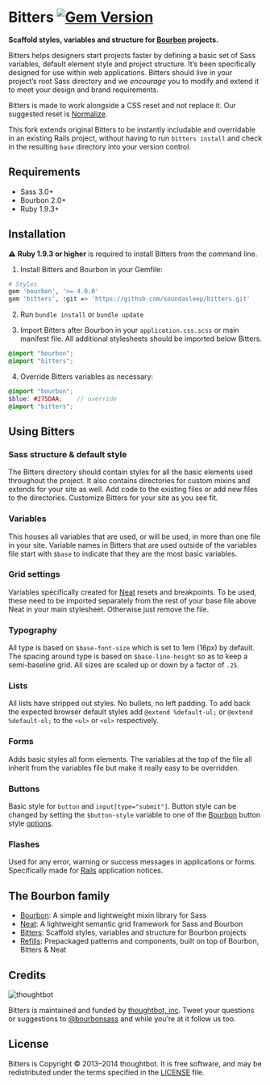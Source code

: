 # Bitters [![Gem Version](http://img.shields.io/gem/v/bitters.svg?style=flat)](https://rubygems.org/gems/bitters)

**Scaffold styles, variables and structure for [Bourbon](http://bourbon.io) projects.**

Bitters helps designers start projects faster by defining a basic set of Sass variables, default element style and project structure. It’s been specifically designed for use within web applications. Bitters should live in your project’s root Sass directory and we *encourage* you to modify and extend it to meet your design and brand requirements.

Bitters is made to work alongside a CSS reset and not replace it. Our suggested reset is [Normalize](http://necolas.github.io/normalize.css).

This fork extends original Bitters to be instantly includable and overridable in an existing Rails project, without having to run `bitters install` and check in the resulting `base` directory into your version control.

## Requirements

- Sass 3.0+
- Bourbon 2.0+
- Ruby 1.9.3+

## Installation

:warning: **Ruby 1.9.3 or higher** is required to install Bitters from the command line.

1. Install Bitters and Bourbon in your Gemfile:

  ```bash
  # Styles
  gem 'bourbon', '>= 4.0.0'
  gem 'bitters', :git => 'https://github.com/soundasleep/bitters.git'
  ```

2. Run `bundle install` or `bundle update`

3. Import Bitters after Bourbon in your `application.css.scss` or main manifest file. All additional stylesheets should be imported below Bitters.

  ```scss
  @import "bourbon";
  @import "bitters";
  ```

4. Override Bitters variables as necessary:

  ```scss
  @import "bourbon";
  $blue: #275DAA;    // override
  @import "bitters";
  ```

## Using Bitters

### Sass structure & default style
The Bitters directory should contain styles for all the basic elements used throughout the project. It also contains directories for custom mixins and extends for your site as well. Add code to the existing files or add new files to the directories. Customize Bitters for your site as you see fit.

### Variables
This houses all variables that are used, or will be used, in more than one file in your site. Variable names in Bitters that are used outside of the variables file start with `$base` to indicate that they are the most basic variables.

### Grid settings
Variables specifically created for [Neat](http://neat.bourbon.io) resets and breakpoints. To be used, these need to be imported separately from the rest of your base file above Neat in your main stylesheet. Otherwise just remove the file.

### Typography
All type is based on `$base-font-size` which is set to 1em (16px) by default. The spacing around type is based on `$base-line-height` so as to keep a semi-baseline grid. All sizes are scaled up or down by a factor of `.25`.

### Lists
All lists have stripped out styles. No bullets, no left padding. To add back the expected browser default styles add `@extend %default-ul;` or `@extend %default-ol;` to the `<ul>` or `<ol>` respectively.

### Forms
Adds basic styles all form elements. The variables at the top of the file all inherit from the variables file but make it really easy to be overridden.

### Buttons
Basic style for `button` and `input[type="submit"]`. Button style can be changed by setting the `$button-style` variable to one of the [Bourbon](http://bourbon.io) button style [options](http://bourbon.io/docs/#buttons).

### Flashes
Used for any error, warning or success messages in applications or forms. Specifically made for [Rails](http://rubyonrails.org) application notices.

## The Bourbon family

- [Bourbon](http://bourbon.io): A simple and lightweight mixin library for Sass
- [Neat](http://neat.bourbon.io): A lightweight semantic grid framework for Sass and Bourbon
- [Bitters](http://bitters.bourbon.io): Scaffold styles, variables and structure for Bourbon projects
- [Refills](http://refills.bourbon.io): Prepackaged patterns and components, built on top of Bourbon, Bitters & Neat

## Credits

![thoughtbot](http://thoughtbot.com/images/tm/logo.png)

Bitters is maintained and funded by [thoughtbot, inc](http://thoughtbot.com).
Tweet your questions or suggestions to [@bourbonsass](https://twitter.com/bourbonsass) and while you’re at it follow us too.

## License

Bitters is Copyright © 2013–2014 thoughtbot. It is free software, and may be redistributed under the terms specified in the [LICENSE](LICENSE.md) file.
